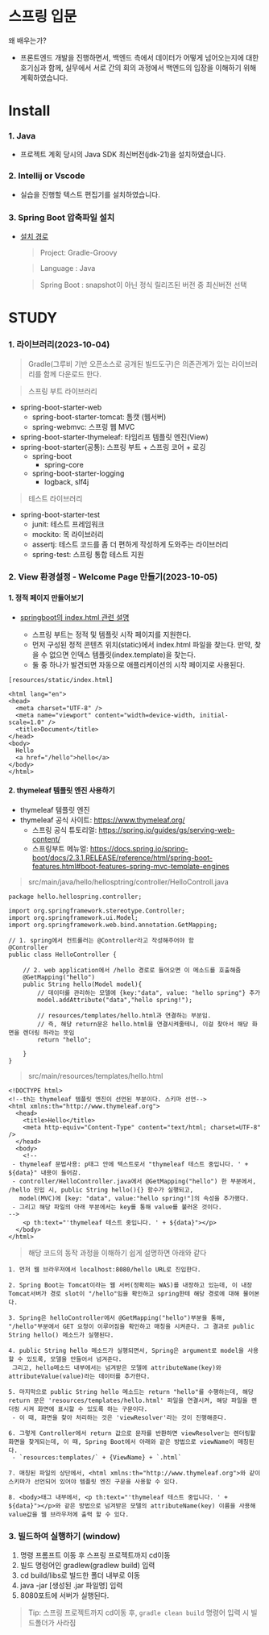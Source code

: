 # 스프링 입문

왜 배우는가?

- 프론트엔드 개발을 진행하면서, 백엔드 측에서 데이터가 어떻게 넘어오는지에 대한 호기심과 함께, 실무에서 서로 간의 회의 과정에서 백엔드의 입장을 이해하기 위해 계획하였습니다.

# Install

### 1. Java

- 프로젝트 계획 당시의 Java SDK 최신버전(jdk-21)을 설치하였습니다.

### 2. Intellij or Vscode

- 실습을 진행할 텍스트 편집기를 설치하였습니다.

### 3. Spring Boot 압축파일 설치

- [설치 경로](https://start.spring.io)

  > Project: Gradle-Groovy

  > Language : Java

  > Spring Boot : snapshot이 아닌 정식 릴리즈된 버전 중 최신버전 선택

# STUDY

### 1. 라이브러리(2023-10-04)

> Gradle(그루비 기반 오픈소스로 공개된 빌드도구)은 의존관계가 있는 라이브러리를 함께 다운로드 한다.

> 스프링 부트 라이브러리
- spring-boot-starter-web
  - spring-boot-starter-tomcat: 톰캣 (웹서버)
  - spring-webmvc: 스프링 웹 MVC
- spring-boot-starter-thymeleaf: 타임리프 템플릿 엔진(View)
- spring-boot-starter(공통): 스프링 부트 + 스프링 코어 + 로깅
  - spring-boot
    - spring-core
  - spring-boot-starter-logging
    - logback, slf4j

> 테스트 라이브러리
- spring-boot-starter-test
  - junit: 테스트 프레임워크
  - mockito: 목 라이브러리
  - assertj: 테스트 코드를 좀 더 편하게 작성하게 도와주는 라이브러리
  - spring-test: 스프링 통합 테스트 지원

### 2. View 환경설정 - Welcome Page 만들기(2023-10-05)

#### 1. 정적 페이지 만들어보기

- [springboot의 index.html 관련 설명](https://docs.spring.io/spring-boot/docs/current/reference/html/web.html#web)

  - 스프링 부트는 정적 및 템플릿 시작 페이지를 지원한다.
  - 먼저 구성된 정적 콘텐츠 위치(static)에서 index.html 파일을 찾는다. 만약, 찾을 수 없으면 인덱스 템플릿(index.template)을 찾는다.
  - 둘 중 하나가 발견되면 자동으로 애플리케이션의 시작 페이지로 사용된다.

```
[resources/static/index.html]

<html lang="en">
<head>
  <meta charset="UTF-8" />
  <meta name="viewport" content="width=device-width, initial-scale=1.0" />
  <title>Document</title>
</head>
<body>
  Hello
  <a href="/hello">hello</a>
</body>
</html>
```

#### 2. thymeleaf 템플릿 엔진 사용하기

- thymeleaf 템플릿 엔진
- thymeleaf 공식 사이트: https://www.thymeleaf.org/
  - 스프링 공식 튜토리얼: https://spring.io/guides/gs/serving-web-content/
  - 스프링부트 메뉴얼: https://docs.spring.io/spring-boot/docs/2.3.1.RELEASE/reference/html/spring-boot-features.html#boot-features-spring-mvc-template-engines

> src/main/java/hello/hellosptring/controller/HelloControll.java

```
package hello.hellospring.controller;

import org.springframework.stereotype.Controller;
import org.springframework.ui.Model;
import org.springframework.web.bind.annotation.GetMapping;

// 1. spring에서 컨트롤러는 @Controller라고 작성해주어야 함
@Controller
public class HelloController {

    // 2. web application에서 /hello 경로로 들어오면 이 메소드를 호출해줌
    @GetMapping("hello")
    public String hello(Model model){
        // 데이터를 관리하는 모델에 {key:"data", value: "hello spring"} 추가
        model.addAttribute("data","hello spring!");

        // resources/templates/hello.html과 연결하는 부분임.
        // 즉, 해당 return문은 hello.html을 연결시켜줄테니, 이걸 찾아서 해당 화면을 렌더링 하라는 뜻임
        return "hello";

    }
}
```

> src/main/resources/templates/hello.html

```
<!DOCTYPE html>
<!--th는 thymeleaf 템플릿 엔진이 선언된 부분이다. 스키마 선언-->
<html xmlns:th="http://www.thymeleaf.org">
  <head>
    <title>Hello</title>
    <meta http-equiv="Content-Type" content="text/html; charset=UTF-8" />
  </head>
  <body>
    <!--
 - thymeleaf 문법사용: p태그 안에 텍스트로서 "thymeleaf 테스트 중입니다. ' + ${data}" 내용이 들어감.
 - controller/HelloController.java에서 @GetMapping("hello") 한 부분에서, /hello 진입 시, public String hello(){} 함수가 실행되고,
   model(MVC)에 [key: "data", value:"hello spring!"]의 속성을 추가했다.
 - 그리고 해당 파일의 아래 부분에서는 key를 통해 value를 불러온 것이다.
-->
    <p th:text="'thymeleaf 테스트 중입니다. ' + ${data}"></p>
  </body>
</html>
```

> 해당 코드의 동작 과정을 이해하기 쉽게 설명하면 아래와 같다

```
1. 먼저 웹 브라우저에서 localhost:8080/hello URL로 진입한다.

2. Spring Boot는 Tomcat이라는 웹 서버(정확히는 WAS)를 내장하고 있는데, 이 내장 Tomcat서버가 경로 slot이 "/hello"임을 확인하고 spring한테 해당 경로에 대해 물어본다.

3. Spring은 helloController에서 @GetMapping("hello")부분을 통해, "/hello"부분에서 GET 요청이 이루어짐을 확인하고 매칭을 시켜준다. 그 결과로 public String hello() 메소드가 실행된다.

4. public String hello 메소드가 실행되면서, Spring은 argument로 model을 사용할 수 있도록, 모델을 만들어서 넘겨준다.
 그리고, hello메소드 내부에서는 넘겨받은 모델에 attributeName(key)와 attributeValue(value)라는 데이터를 추가한다.

5. 마지막으로 public String hello 메소드는 return "hello"를 수행하는데, 해당 return 문은 'resources/templates/hello.html' 파일을 연결시켜, 해당 파일을 렌더링 시켜 화면에 표시할 수 있도록 하는 구문이다.
 - 이 때, 화면을 찾아 처리하는 것은 'viewResolver'라는 것이 진행해준다.

6. 그렇게 Controller에서 return 값으로 문자를 반환하면 viewResolver는 렌더링할 화면을 찾게되는데, 이 때, Spring Boot에서 아래와 같은 방법으로 viewName이 매칭된다.
 - `resources:templates/` + {ViewName} + `.html`

7. 매칭된 파일의 상단에서, <html xmlns:th="http://www.thymeleaf.org">와 같이 스키마가 선언되어 있어야 템플릿 엔진 구문을 사용할 수 있다.

8. <body>태그 내부에서, <p th:text="'thymeleaf 테스트 중입니다. ' + ${data}"></p>와 같은 방법으로 넘겨받은 모델의 attributeName(key) 이름을 사용해 value값을 웹 브라우저에 출력 할 수 있다.
```



### 3. 빌드하여 실행하기 (window)
1. 명령 프롬프트 이동 후 스프링 프로젝트까지 cd이동
2. 빌드 명령어인 gradlew(gradlew build) 입력
3. cd build/libs로 빌드한 폴더 내부로 이동
4. java -jar [생성된 .jar 파일명] 입력
5. 8080포트에 서버가 실행된다.

> Tip: 스프링 프로젝트까지 cd이동 후, ```gradle clean build``` 명령어 입력 시 빌드폴더가 사라짐